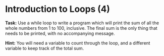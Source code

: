 # Introduction to Loops (4)
**Task:** Use a while loop to write a program which will print the sum of all the whole numbers from 1 to 100, inclusive. The final sum is the only thing that needs to be printed, with no accompanying message. 

**Hint:** You will need a variable to count through the loop, and a different variable to keep track of the total sum.
